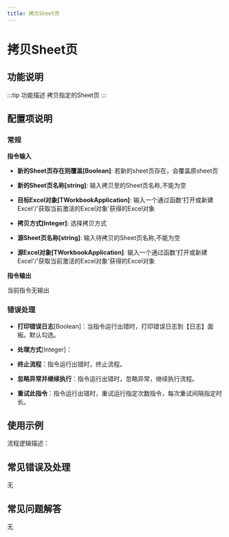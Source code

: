 ```yaml
---
title: 拷贝Sheet页
---
```


# 拷贝Sheet页

## 功能说明

:::tip 功能描述
拷贝指定的Sheet页
:::

## 配置项说明

### 常规

**指令输入**

- **新的Sheet页存在则覆盖[Boolean]**: 若新的sheet页存在，会覆盖原sheet页

- **新的Sheet页名称[string]**: 输入拷贝至的Sheet页名称,不能为空

- **目标Excel对象[TWorkbookApplication]**: 输入一个通过函数'打开或新建Excel'/'获取当前激活的Excel对象'获得的Excel对象

- **拷贝方式[Integer]**: 选择拷贝方式

- **源Sheet页名称[string]**: 输入待拷贝的Sheet页名称,不能为空

- **源Excel对象[TWorkbookApplication]**: 输入一个通过函数'打开或新建Excel'/'获取当前激活的Excel对象'获得的Excel对象


**指令输出**

当前指令无输出

### 错误处理

- **打印错误日志**[Boolean]：当指令运行出错时，打印错误日志到【日志】面板。默认勾选。

- **处理方式**[Integer]：

 - **终止流程**：指令运行出错时，终止流程。

 - **忽略异常并继续执行**：指令运行出错时，忽略异常，继续执行流程。

 - **重试此指令**：指令运行出错时，重试运行指定次数指令，每次重试间隔指定时长。

## 使用示例

流程逻辑描述：

## 常见错误及处理

无

## 常见问题解答

无

